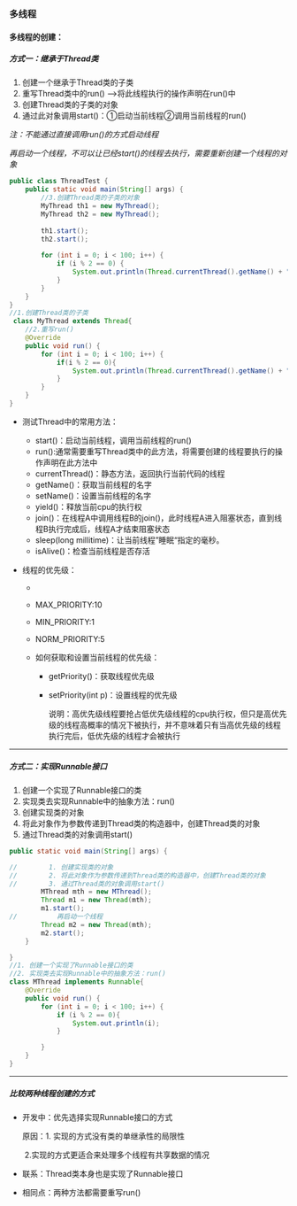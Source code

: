 ### 多线程



####  多线程的创建：



##### 方式一：继承于Thread类


1. 创建一个继承于Thread类的子类
2. 重写Thread类中的run()  ——>将此线程执行的操作声明在run()中
3. 创建Thread类的子类的对象
4. 通过此对象调用start()：①启动当前线程②调用当前线程的run()

*注：不能通过直接调用run()的方式启动线程*

​	   *再启动一个线程，不可以让已经start()的线程去执行，需要重新创建一个线程的对象*

```java
public class ThreadTest {
    public static void main(String[] args) {
        //3.创建Thread类的子类的对象
        MyThread th1 = new MyThread();
        MyThread th2 = new MyThread();
        
        th1.start();
		th2.start();
        
        for (int i = 0; i < 100; i++) {
            if (i % 2 == 0) {
                System.out.println(Thread.currentThread().getName() + ":" + i);
            }
        }
    }
}
//1.创建Thread类的子类
 class MyThread extends Thread{
    //2.重写run()
    @Override
    public void run() {
        for (int i = 0; i < 100; i++) {
            if(i % 2 == 0){
                System.out.println(Thread.currentThread().getName() + ":" + i);
            }
        }
    }
}
```



* 测试Thread中的常用方法：
  * start()：启动当前线程，调用当前线程的run()
  * run():通常需要重写Thread类中的此方法，将需要创建的线程要执行的操作声明在此方法中
  * currentThread()：静态方法，返回执行当前代码的线程
  * getName()：获取当前线程的名字
  * setName()：设置当前线程的名字
  * yield()：释放当前cpu的执行权
  * join()：在线程A中调用线程B的join()，此时线程A进入阻塞状态，直到线程B执行完成后，线程A才结束阻塞状态
  * sleep(long millitime)：让当前线程”睡眠“指定的毫秒。
  * isAlive()：检查当前线程是否存活



* 线程的优先级：

  * 

    * MAX_PRIORITY:10
    * MIN_PRIORITY:1
    * NORM_PRIORITY:5

  * 如何获取和设置当前线程的优先级：

    * getPriority()：获取线程优先级

    * setPriority(int p)：设置线程的优先级

      说明：高优先级线程要抢占低优先级线程的cpu执行权，但只是高优先级的线程高概率的情况下被执行，并不意味着只有当高优先级的线程执行完后，低优先级的线程才会被执行

    
    
<hr/>

##### 方式二：实现Runnable接口


1. 创建一个实现了Runnable接口的类
2. 实现类去实现Runnable中的抽象方法：run()
3. 创建实现类的对象
4. 将此对象作为参数传递到Thread类的构造器中，创建Thread类的对象
5. 通过Thread类的对象调用start()

```java
public static void main(String[] args) {

//        1. 创建实现类的对象
//        2. 将此对象作为参数传递到Thread类的构造器中，创建Thread类的对象
//        3. 通过Thread类的对象调用start()
        MThread mth = new MThread();
        Thread m1 = new Thread(mth);
        m1.start();
//          再启动一个线程
        Thread m2 = new Thread(mth);
        m2.start();
    }

}
//1. 创建一个实现了Runnable接口的类
//2. 实现类去实现Runnable中的抽象方法：run()
class MThread implements Runnable{
    @Override
    public void run() {
        for (int i = 0; i < 100; i++) {
            if (i % 2 == 0){
                System.out.println(i);
            }

        }
    }
}
```




<hr/>

##### 比较两种线程创建的方式

* 开发中：优先选择实现Runnable接口的方式

  原因：1. 实现的方式没有类的单继承性的局限性

  ​			2.实现的方式更适合来处理多个线程有共享数据的情况

* 联系：Thread类本身也是实现了Runnable接口

* 相同点：两种方法都需要重写run()